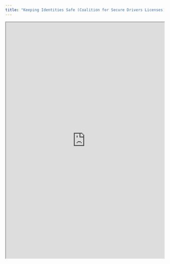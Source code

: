```yaml
---
title: "Keeping Identities Safe (Coalition for Secure Drivers Licenses)"
---
```




<iframe height="750" width="100%" src="https://ewelton.github.io/ktest/wiki.html#Keeping%20Identities%20Safe%20(Coalition%20for%20Secure%20Drivers%20Licenses)"></iframe>
